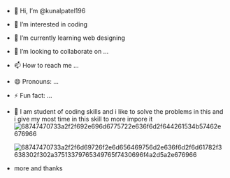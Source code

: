 - 👋 Hi, I’m @kunalpatel196
- 👀 I’m interested in coding
- 🌱 I’m currently learning web designing
- 💞️ I’m looking to collaborate on ...
- 📫 How to reach me ...
- 😄 Pronouns: ...
- ⚡ Fun fact: ...
- 🤩 I am student of coding skills and i like to solve the problems in this and i give my most time in this skill to more impore it
      ![68747470733a2f2f692e696d6775722e636f6d2f644261534b57462e676966](https://github.com/user-attachments/assets/1485d984-b63f-456e-9477-9d1c59dfed1c)

  ![68747470733a2f2f6d69726f2e6d656469756d2e636f6d2f6d61782f3638302f302a37513379765349765f7430696f4a2d5a2e676966](https://github.com/user-attachments/assets/76119490-6386-4ab0-a040-3389dd1a38dd)
- more and thanks 



<!---
kunalpatel196/kunalpatel196 is a ✨ special ✨ repository because its `README.md` (this file) appears on your GitHub profile.
You can click the Preview link to take a look at your changes.
--->

